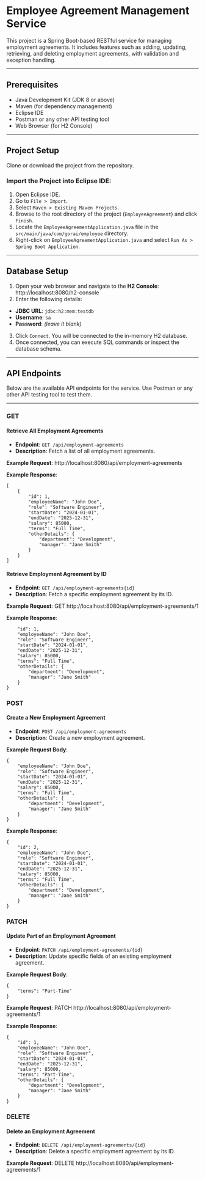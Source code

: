# Employee Agreement Management Service

This project is a Spring Boot-based RESTful service for managing employment agreements. It includes features such as adding, updating, retrieving, and deleting employment agreements, with validation and exception handling.

---

## Prerequisites

- Java Development Kit (JDK 8 or above)
- Maven (for dependency management)
- Eclipse IDE
- Postman or any other API testing tool
- Web Browser (for H2 Console)

---

## Project Setup

Clone or download the project from the repository.

### Import the Project into Eclipse IDE:

1. Open Eclipse IDE.
2. Go to `File > Import`.
3. Select `Maven > Existing Maven Projects`.
4. Browse to the root directory of the project (`EmployeeAgreement`) and click `Finish`.
5. Locate the `EmployeeAgreementApplication.java` file in the `src/main/java/com/gorai/employee` directory.
6. Right-click on `EmployeeAgreementApplication.java` and select `Run As > Spring Boot Application`.

---

## Database Setup

1. Open your web browser and navigate to the **H2 Console**: http://localhost:8080/h2-console
2. Enter the following details:
- **JDBC URL**: `jdbc:h2:mem:testdb`
- **Username**: `sa`
- **Password**: *(leave it blank)*
3. Click `Connect`. You will be connected to the in-memory H2 database.
4. Once connected, you can execute SQL commands or inspect the database schema.

---

## API Endpoints

Below are the available API endpoints for the service. Use Postman or any other API testing tool to test them.

---

### GET

#### Retrieve All Employment Agreements
- **Endpoint**: `GET /api/employment-agreements`
- **Description**: Fetch a list of all employment agreements.

**Example Request**:
http://localhost:8080/api/employment-agreements

**Example Response**:
```
[
    {
        "id": 1,
        "employeeName": "John Doe",
        "role": "Software Engineer",
        "startDate": "2024-01-01",
        "endDate": "2025-12-31",
        "salary": 85000,
        "terms": "Full Time",
        "otherDetails": {
            "department": "Development",
            "manager": "Jane Smith"
        }
    }
]
```
#### Retrieve Employment Agreement by ID
- **Endpoint**: `GET /api/employment-agreements{id}`
- **Description**: Fetch a specific employment agreement by its ID.

**Example Request**:
GET http://localhost:8080/api/employment-agreements/1

**Example Response**:
```{
    "id": 1,
    "employeeName": "John Doe",
    "role": "Software Engineer",
    "startDate": "2024-01-01",
    "endDate": "2025-12-31",
    "salary": 85000,
    "terms": "Full Time",
    "otherDetails": {
        "department": "Development",
        "manager": "Jane Smith"
    }
}
```
### POST

#### Create a New Employment Agreement
- **Endpoint**: `POST /api/employment-agreements`
- **Description**: Create a new employment agreement.

**Example Request Body**:
```
{
    "employeeName": "John Doe",
    "role": "Software Engineer",
    "startDate": "2024-01-01",
    "endDate": "2025-12-31",
    "salary": 85000,
    "terms": "Full Time",
    "otherDetails": {
        "department": "Development",
        "manager": "Jane Smith"
    }
}
```

**Example Response**:
```
{
    "id": 2,
    "employeeName": "John Doe",
    "role": "Software Engineer",
    "startDate": "2024-01-01",
    "endDate": "2025-12-31",
    "salary": 85000,
    "terms": "Full Time",
    "otherDetails": {
        "department": "Development",
        "manager": "Jane Smith"
    }
}
```
### PATCH

#### Update Part of an Employment Agreement
- **Endpoint**: `PATCH /api/employment-agreements/{id}`
- **Description**: Update specific fields of an existing employment agreement.

**Example Request Body**:
```
{
    "terms": "Part-Time"
}
```

**Example Request**:
PATCH http://localhost:8080/api/employment-agreements/1

**Example Response**:
```
{
    "id": 1,
    "employeeName": "John Doe",
    "role": "Software Engineer",
    "startDate": "2024-01-01",
    "endDate": "2025-12-31",
    "salary": 85000,
    "terms": "Part-Time",
    "otherDetails": {
        "department": "Development",
        "manager": "Jane Smith"
    }
}
```
### DELETE

#### Delete an Employment Agreement
- **Endpoint**: `DELETE /api/employment-agreements/{id}`
- **Description**: Delete a specific employment agreement by its ID.

**Example Request**:
DELETE http://localhost:8080/api/employment-agreements/1


